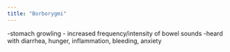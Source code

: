 ```yaml
---
title: "Borborygmi"
---
```

-stomach growling - increased
frequency/intensity of bowel sounds 
-heard with diarrhea, hunger, inflammation, bleeding, anxiety

